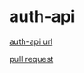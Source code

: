 # auth-api

[auth-api url](https://auth-api-akmm.onrender.com/)

[pull request](https://github.com/Anasalsmadi11/auth-api/pull/2)